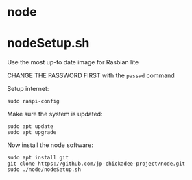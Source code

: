 # node
# nodeSetup.sh
Use the most up-to date image for Rasbian lite

CHANGE THE PASSWORD FIRST with the `passwd` command

Setup internet:

`sudo raspi-config`

Make sure the system is updated:
```
sudo apt update
sudo apt upgrade
```

Now install the node software:

```
sudo apt install git
git clone https://github.com/jp-chickadee-project/node.git
sudo ./node/nodeSetup.sh
```
 

